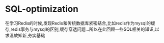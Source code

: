 # SQL-optimization
在学习Redis的时候,发现Redis和传统数据库紧密结合,比如redis作为mysql的缓存,redis事务与mysql的区别,缓存穿透问题...所以在此回顾一些SQL相关的知识,以求温故知新,夯实基础
